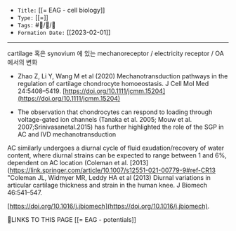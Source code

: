 
-   `Title:` [[= EAG - cell biology]]
-   `Type:` [[=]]
-   `Tags:` #🧠️/📝️/🌱️ 
-   `Formation Date:` [[2023-02-01]]
---

cartilage 혹은 synovium 에 있는 mechanoreceptor / electricity receptor / OA에서의 변화

- Zhao Z, Li Y, Wang M et al (2020) Mechanotransduction pathways in the regulation of cartilage chondrocyte homoeostasis. J Cell Mol Med 24:5408–5419. [https://doi.org/10.1111/jcmm.15204](https://doi.org/10.1111/jcmm.15204)

- The observation that chondrocytes can respond to loading through voltage-gated ion channels (Tanaka et al. 2005; Mouw et al. 2007;Srinivasanetal.2015) has further highlighted the role of the SGP in AC and IVD mechanotransduction

AC similarly undergoes a diurnal cycle of fluid exudation/recovery of water content, where diurnal strains can be expected to range between 1 and 6%, dependent on AC location (Coleman et al. [2013](https://link.springer.com/article/10.1007/s12551-021-00779-9#ref-CR13 "Coleman JL, Widmyer MR, Leddy HA et al (2013) Diurnal variations in articular cartilage thickness and strain in the human knee. J Biomech 46:541–547.

[https://doi.org/10.1016/j.jbiomech](https://doi.org/10.1016/j.jbiomech).







🔗LINKS TO THIS PAGE
[[= EAG - potentials]]